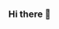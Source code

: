 ### Hi there 👋

<!--
**HimikaSultana291/HimikaSultana291** is a ✨ _special_ ✨ repository because its `README.md` (this file) appears on your GitHub profile.

Here are some ideas to get you started:


- 🌱 I’m currently learning Manual Testing, SQL
- 💬 Ask me about anything
- 📫 How to reach me: himikanitu@gmail.com
- 😄 Pronouns: She/her
- ⚡ Fun fact: I Think I am funny
-->
